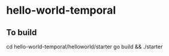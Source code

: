 # hello-world-temporal

## To build
cd hello-world-temporal/helloworld/starter
go build && ./starter
